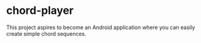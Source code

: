 # chord-player

This project aspires to become an Android application where you can easily create simple chord sequences.